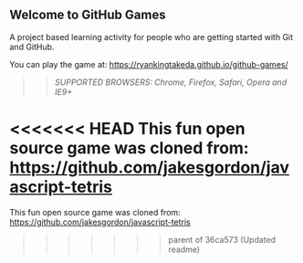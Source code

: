 ## Welcome to GitHub Games

A project based learning activity for people who are getting started with Git and GitHub.

You can play the game at: https://ryankingtakeda.github.io/github-games/

>> _*SUPPORTED BROWSERS*: Chrome, Firefox, Safari, Opera and IE9+_

<<<<<<< HEAD
This fun open source game was cloned from: https://github.com/jakesgordon/javascript-tetris
=======
This fun open source game was cloned from: https://github.com/jakesgordon/javascript-tetris
>>>>>>> parent of 36ca573 (Updated readme)
